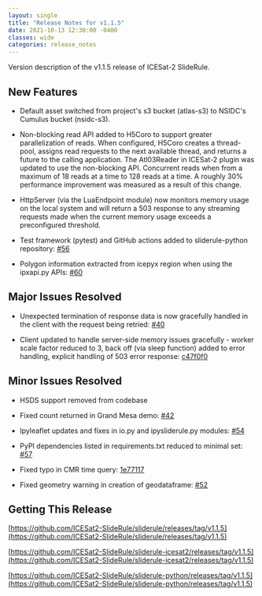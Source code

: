 ```yaml
---
layout: single
title: "Release Notes for v1.1.5"
date: 2021-10-13 12:30:00 -0400
classes: wide
categories: release_notes
---
```


Version description of the v1.1.5 release of ICESat-2 SlideRule.

## New Features

* Default asset switched from project's s3 bucket (atlas-s3) to NSIDC's Cumulus bucket (nsidc-s3).

* Non-blocking read API added to H5Coro to support greater parallelization of reads.  When configured, H5Coro creates a thread-pool, assigns read requests to the next available thread, and returns a future to the calling application. The Atl03Reader in ICESat-2 plugin was updated to use the non-blocking API.  Concurrent reads when from a maximum of 18 reads at a time to 128 reads at a time.  A roughly 30% performance improvement was measured as a result of this change.

* HttpServer (via the LuaEndpoint module) now monitors memory usage on the local system and will return a 503 response to any streaming requests made when the current memory usage exceeds a preconfigured threshold.

* Test framework (pytest) and GitHub actions added to sliderule-python repository: [#56](https://github.com/ICESat2-SlideRule/sliderule-python/pull/56)

* Polygon information extracted from icepyx region when using the ipxapi.py APIs: [#60](https://github.com/ICESat2-SlideRule/sliderule-python/pull/60)
## Major Issues Resolved

* Unexpected termination of response data is now gracefully handled in the client with the request being retried: [#40](https://github.com/ICESat2-SlideRule/sliderule-python/issues/40)

* Client updated to handle server-side memory issues gracefully - worker scale factor reduced to 3, back off (via sleep function) added to error handling, explicit handling of 503 error response: [c47f0f0](https://github.com/ICESat2-SlideRule/sliderule-python/commit/c47f0f02a5142fe7cf19a440910d60f4e7adee70)

## Minor Issues Resolved

* HSDS support removed from codebase

* Fixed count returned in Grand Mesa demo: [#42](https://github.com/ICESat2-SlideRule/sliderule-python/issues/42)

* Ipyleaflet updates and fixes in io.py and ipysliderule.py modules: [#54](https://github.com/ICESat2-SlideRule/sliderule-python/pull/54)

* PyPI dependencies listed in requirements.txt reduced to minimal set: [#57](https://github.com/ICESat2-SlideRule/sliderule-python/pull/57)

* Fixed typo in CMR time query: [1e77117](https://github.com/ICESat2-SlideRule/sliderule-python/commit/1e77117b0d4adbac0c657a4a4890a587cd4b5509)

* Fixed geometry warning in creation of geodataframe: [#52](https://github.com/ICESat2-SlideRule/sliderule-python/issues/52)

## Getting This Release

[https://github.com/ICESat2-SlideRule/sliderule/releases/tag/v1.1.5](https://github.com/ICESat2-SlideRule/sliderule/releases/tag/v1.1.5)

[https://github.com/ICESat2-SlideRule/sliderule-icesat2/releases/tag/v1.1.5](https://github.com/ICESat2-SlideRule/sliderule-icesat2/releases/tag/v1.1.5)

[https://github.com/ICESat2-SlideRule/sliderule-python/releases/tag/v1.1.5](https://github.com/ICESat2-SlideRule/sliderule-python/releases/tag/v1.1.5)

